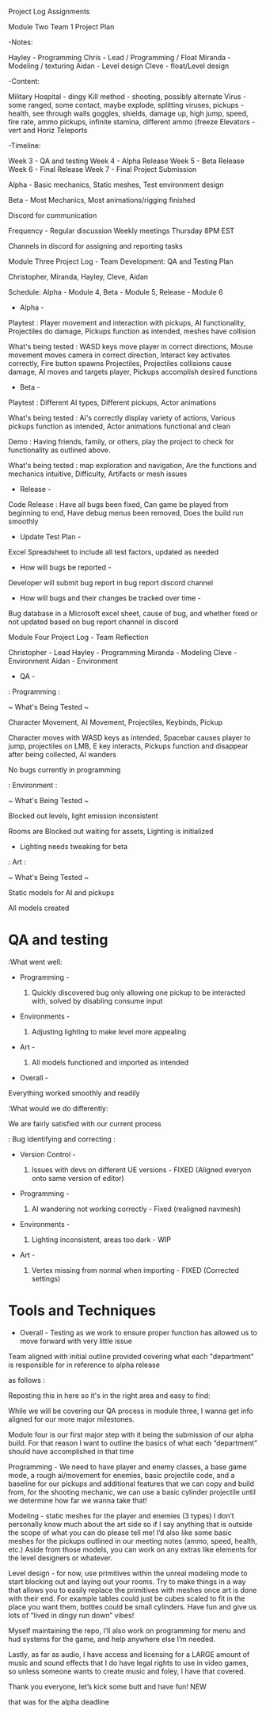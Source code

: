 Project Log Assignments



Module Two Team 1 Project Plan

-Notes: 

Hayley - Programming
Chris - Lead / Programming / Float
Miranda - Modeling / texturing
Aidan - Level design
Cleve - float/Level design

-Content: 

Military Hospital - dingy
Kill method - shooting, possibly alternate
Virus - some ranged, some contact, maybe explode, splitting viruses, 
pickups - health, see through walls goggles, shields, damage up, high jump, speed, fire rate, ammo pickups, infinite stamina, different ammo (freeze
Elevators - vert and Horiz
Teleports

-Timeline:

Week 3 - QA and testing
Week 4 - Alpha Release
Week 5 - Beta Release
Week 6 - Final Release
Week 7 - Final Project Submission

Alpha - Basic mechanics, Static meshes, Test environment design

Beta - Most Mechanics, Most animations/rigging finished

Discord for communication

Frequency - Regular discussion Weekly meetings Thursday 8PM EST

Channels in discord for assigning and reporting tasks


Module Three Project Log - Team Development: QA and Testing Plan


Christopher, Miranda, Hayley, Cleve, Aidan

Schedule: Alpha - Module 4, Beta - Module 5, Release - Module 6


- Alpha -

Playtest : Player movement and interaction with pickups, AI functionality, Projectiles do damage, Pickups function as intended, meshes have collision

What's being tested : WASD keys move player in correct directions, Mouse movement moves camera in correct direction, Interact key activates correctly, Fire button spawns Projectiles, Projectiles collisions cause damage, AI moves and targets player, Pickups accomplish desired functions


- Beta - 

Playtest : Different AI types, Different pickups, Actor animations

What's being tested : Ai's correctly display variety of actions, Various pickups function as intended, Actor animations functional and clean

Demo : Having friends, family, or others, play the project to check for functionality as outlined above.

What's being tested : map exploration and navigation, Are the functions and mechanics intuitive, Difficulty, Artifacts or mesh issues


- Release -

Code Release : Have all bugs been fixed, Can game be played from beginning to end, Have debug menus been removed, Does the build run smoothly


- Update Test Plan - 

Excel Spreadsheet to include all test factors, updated as needed


- How will bugs be reported - 

Developer will submit bug report in bug report discord channel


- How will bugs and their changes be tracked over time -

Bug database in a Microsoft excel sheet, cause of bug, and whether fixed or not updated based on bug report channel in discord




Module Four Project Log - Team Reflection

Christopher - Lead
Hayley - Programming
Miranda - Modeling
Cleve - Environment
Aidan - Environment

- QA -

: Programming :

~ What's Being Tested ~

Character Movement, AI Movement, Projectiles, Keybinds, Pickup

Character moves with WASD keys as intended, Spacebar causes player to jump, projectiles on LMB, E key interacts, Pickups function and disappear after being collected, AI wanders

No bugs currently in programming

: Environment :

~ What's Being Tested ~

Blocked out levels, light emission inconsistent

Rooms are Blocked out waiting for assets, Lighting is initialized

- Lighting needs tweaking for beta

: Art :

~ What's Being Tested ~

Static models for AI and pickups

All models created

# QA and testing #

:What went well:

- Programming -

    1. Quickly discovered bug only allowing one pickup to be interacted with, solved by disabling consume input
    

- Environments -

    1. Adjusting lighting to make level more appealing

- Art - 

    1. All models functioned and imported as intended

- Overall - 

Everything worked smoothly and readily


:What would we do differently:

We are fairly satisfied with our current process

: Bug Identifying and correcting :

- Version Control -

    1. Issues with devs on different UE versions - FIXED (Aligned everyon onto same version of editor)

- Programming -

    1. AI wandering not working correctly - Fixed (realigned navmesh)

- Environments - 

    1. Lighting inconsistent, areas too dark - WIP

- Art - 

    1. Vertex missing from normal when importing - FIXED (Corrected settings)

# Tools and Techniques #

- Overall - 
Testing as we work to ensure proper function has allowed us to move forward with very little issue

Team aligned with initial outline provided  covering what each "department" is responsible for in reference to alpha release

as follows :

Reposting this in here so it's in the right area and easy to find:

While we will be covering our QA process in module three, I wanna get info aligned for our more major milestones.

Module four is our first major step with it being the submission of our alpha build. For that reason I want to outline the basics of what each “department” should have accomplished in that time

Programming - We need to have player and enemy classes, a base game mode,  a rough ai/movement for enemies, basic projectile code, and a baseline for our pickups and additional features that we can copy and build from, for the shooting mechanic, we can use a basic cylinder projectile until we determine how far we wanna take that!

Modeling - static meshes for the player and enemies (3 types) I don’t personally know much about the art side so if I say anything that is outside the scope of what you can do please tell me! I’d also like some basic meshes for the pickups outlined in our meeting notes (ammo, speed, health, etc.) Aside from those models, you can work on any extras like elements for the level designers or whatever. 

Level design - for now, use primitives within the unreal modeling mode to start blocking out and laying out your rooms. Try to make things in a way that allows you to easily replace the primitives with meshes once art is done with their end. For example tables could just be cubes scaled to fit in the place you want them, bottles could be small cylinders. Have fun and give us lots of “lived in dingy run down”  vibes!

Myself maintaining the repo, I’ll also work on programming for menu and hud systems for the game, and help anywhere else I’m needed.

Lastly, as far as audio, I have access and licensing for a LARGE amount of music and sound effects that I do have legal rights to use in video games, so unless someone wants to create music and foley, I have that covered.

Thank you everyone, let’s kick some butt and have fun!
NEW

that was for the alpha deadline
